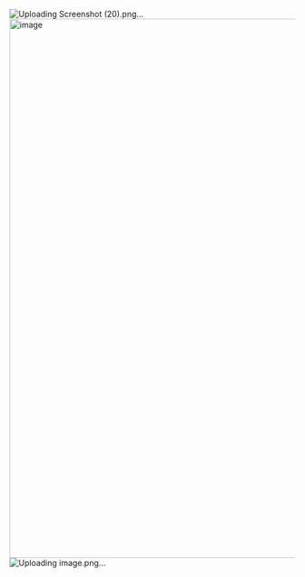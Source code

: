 ![Uploading Screenshot (20).png…]()
<img width="951" alt="image" src="https://github.com/user-attachments/assets/aaaff54b-e2ea-4314-ab43-ddf7c97acfbe" />
![Uploading image.png…]()

